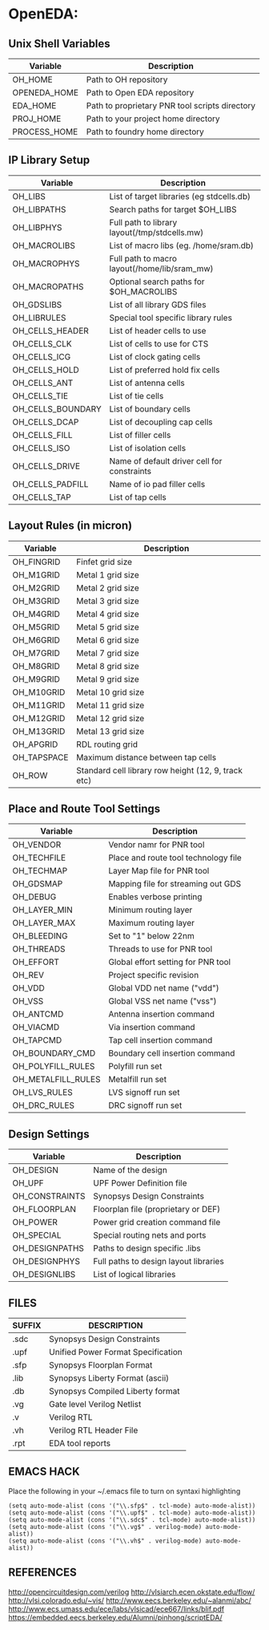 OpenEDA: 
=====================================

## Unix Shell Variables

| Variable          | Description                                     |
|-------------------|-------------------------------------------------|
| OH_HOME           | Path to OH repository                           |
| OPENEDA_HOME      | Path to Open EDA repository                     |
| EDA_HOME          | Path to proprietary PNR tool scripts directory  |
| PROJ_HOME         | Path to your project home directory             |
| PROCESS_HOME      | Path to foundry home directory                  |

## IP Library Setup

| Variable          | Description                                     |
|-------------------|-------------------------------------------------|
| OH_LIBS           | List of target libraries (eg stdcells.db)       |
| OH_LIBPATHS       | Search paths for target $OH_LIBS                |
| OH_LIBPHYS        | Full path to library layout(/tmp/stdcells.mw)   |
| OH_MACROLIBS      | List of macro libs (eg. /home/sram.db)          | 
| OH_MACROPHYS      | Full path to macro layout(/home/lib/sram_mw)    |
| OH_MACROPATHS     | Optional search paths for $OH_MACROLIBS         |
| OH_GDSLIBS        | List of all library GDS files                   |
| OH_LIBRULES       | Special tool specific library rules             |
| OH_CELLS_HEADER   | List of header cells to use                     |
| OH_CELLS_CLK      | List of cells to use for CTS                    |
| OH_CELLS_ICG      | List of clock gating cells                      |
| OH_CELLS_HOLD     | List of preferred hold fix cells                |
| OH_CELLS_ANT      | List of antenna cells                           |
| OH_CELLS_TIE      | List of tie cells                               |
| OH_CELLS_BOUNDARY | List of boundary cells                          |
| OH_CELLS_DCAP     | List of decoupling cap cells                    |
| OH_CELLS_FILL     | List of filler cells                            |
| OH_CELLS_ISO      | List of isolation cells                         |
| OH_CELLS_DRIVE    | Name of default driver cell for constraints     |
| OH_CELLS_PADFILL  | Name of io pad filler cells                     |
| OH_CELLS_TAP      | List of tap cells

## Layout Rules (in micron)

| Variable         | Description                                          |
|-------------------|------------------------------------------------------|
| OH_FINGRID        | Finfet grid size                                     |
| OH_M1GRID         | Metal 1 grid size                                    |
| OH_M2GRID         | Metal 2 grid size                                    |
| OH_M3GRID         | Metal 3 grid size                                    |
| OH_M4GRID         | Metal 4 grid size                                    |
| OH_M5GRID         | Metal 5 grid size                                    |
| OH_M6GRID         | Metal 6 grid size                                    |
| OH_M7GRID         | Metal 7 grid size                                    |
| OH_M8GRID         | Metal 8 grid size                                    |
| OH_M9GRID         | Metal 9 grid size                                    |
| OH_M10GRID        | Metal 10 grid size                                   |
| OH_M11GRID        | Metal 11 grid size                                   |
| OH_M12GRID        | Metal 12 grid size                                   |
| OH_M13GRID        | Metal 13 grid size                                   |
| OH_APGRID         | RDL routing grid                                     |
| OH_TAPSPACE       | Maximum distance between tap cells                   |
| OH_ROW            | Standard cell library row height (12, 9, track etc)  |

## Place and Route Tool Settings

| Variable           | Description                                          |
|--------------------|------------------------------------------------------|
| OH_VENDOR          | Vendor namr for PNR tool                             |
| OH_TECHFILE        | Place and route tool technology file                 |
| OH_TECHMAP         | Layer Map file for PNR tool                          |
| OH_GDSMAP          | Mapping file for streaming out GDS                   |
| OH_DEBUG           | Enables verbose printing                             | 
| OH_LAYER_MIN       | Minimum routing layer                                |
| OH_LAYER_MAX       | Maximum routing layer                                |
| OH_BLEEDING        | Set to "1" below 22nm                                |
| OH_THREADS         | Threads to use for PNR tool                          |
| OH_EFFORT          | Global effort setting for PNR tool                   |
| OH_REV             | Project specific revision                            |
| OH_VDD             | Global VDD net name ("vdd")                          |
| OH_VSS             | Global VSS net name ("vss")                          |
| OH_ANTCMD          | Antenna insertion command                            |
| OH_VIACMD          | Via insertion command                                |
| OH_TAPCMD          | Tap cell insertion command                           |
| OH_BOUNDARY_CMD    | Boundary cell insertion command                      |
| OH_POLYFILL_RULES  | Polyfill run set                                     |
| OH_METALFILL_RULES | Metalfill run set                                    |
| OH_LVS_RULES       | LVS signoff run set                                  |
| OH_DRC_RULES       | DRC signoff run set                                  |

## Design Settings

| Variable        | Description                                          |
|-----------------|------------------------------------------------------|
| OH_DESIGN       | Name of the design                                   |
| OH_UPF          | UPF Power Definition file                            |
| OH_CONSTRAINTS  | Synopsys Design Constraints                          |
| OH_FLOORPLAN    | Floorplan file (proprietary or DEF)                  |
| OH_POWER        | Power grid creation command file                     |
| OH_SPECIAL      | Special routing nets and ports                       |
| OH_DESIGNPATHS  | Paths to design specific .libs                       |
| OH_DESIGNPHYS   | Full paths to design layout libraries                |
| OH_DESIGNLIBS   | List of logical libraries                            |

## FILES

| SUFFIX         | DESCRIPTION                                     |
|----------------|-------------------------------------------------|
| .sdc           | Synopsys Design Constraints                     |
| .upf           | Unified Power Format Specification              |
| .sfp           | Synopsys Floorplan Format                       |
| .lib           | Synopsys Liberty Format (ascii)                 | 
| .db            | Synopsys Compiled Liberty format                |
| .vg            | Gate level Verilog Netlist                      |
| .v             | Verilog RTL                                     |
| .vh            | Verilog RTL Header File                         |
| .rpt           | EDA tool reports                                |

## EMACS HACK

Place the following in your ~/.emacs file to turn on syntaxi highlighting

```
(setq auto-mode-alist (cons '("\\.sfp$" . tcl-mode) auto-mode-alist))
(setq auto-mode-alist (cons '("\\.upf$" . tcl-mode) auto-mode-alist))
(setq auto-mode-alist (cons '("\\.sdc$" . tcl-mode) auto-mode-alist))
(setq auto-mode-alist (cons '("\\.vg$" . verilog-mode) auto-mode-alist))
(setq auto-mode-alist (cons '("\\.vh$" . verilog-mode) auto-mode-alist))
```

## REFERENCES

http://opencircuitdesign.com/verilog
http://vlsiarch.ecen.okstate.edu/flow/
http://vlsi.colorado.edu/~vis/
http://www.eecs.berkeley.edu/~alanmi/abc/
http://www.ecs.umass.edu/ece/labs/vlsicad/ece667/links/blif.pdf
https://embedded.eecs.berkeley.edu/Alumni/pinhong/scriptEDA/
